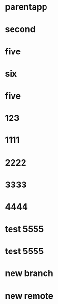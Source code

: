 # parentapp
# second
# five
# six
# five
# 123
# 1111
# 2222
# 3333
# 4444
# test 5555
# test 5555
# new branch
# new remote
